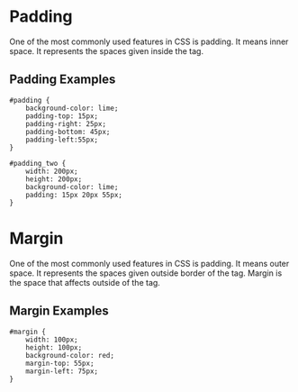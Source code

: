 # Padding

One of the most commonly used features in CSS is padding.
It means inner space.
It represents the spaces given inside the tag.

## Padding Examples
```
#padding {
    background-color: lime;
    padding-top: 15px;
    padding-right: 25px;
    padding-bottom: 45px;
    padding-left:55px;
}
```
```
#padding_two {
    width: 200px;
    height: 200px;
    background-color: lime;
    padding: 15px 20px 55px;
}
```

# Margin
One of the most commonly used features in CSS is padding.
It means outer space.
It represents the spaces given outside border of the tag.
Margin is the space that affects outside of the tag.

## Margin Examples

```
#margin {
    width: 100px;
    height: 100px;
    background-color: red;
    margin-top: 55px;
    margin-left: 75px;
}
```